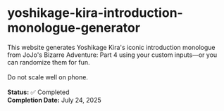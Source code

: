 # yoshikage-kira-introduction-monologue-generator
This website generates Yoshikage Kira's iconic introduction monologue from JoJo's Bizarre Adventure: Part 4 using your custom inputs—or you can randomize them for fun. <br> <br>
Do not scale well on phone. <br> <br>
**Status:** ✅ Completed  <br>
**Completion Date:** July 24, 2025
